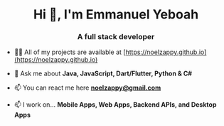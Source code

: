 <h1 align="center">Hi 👋, I'm Emmanuel Yeboah</h1>
<h3 align="center">A full stack developer</h3>

- 👨‍💻 All of my projects are available at [https://noelzappy.github.io](https://noelzappy.github.io)

- 💬 Ask me about **Java, JavaScript, Dart/Flutter, Python & C#**

- 📫 You can react me here **noelzappy@gmail.com**

- 📫 I work on... **Mobile Apps, Web Apps, Backend APIs, and Desktop Apps**
